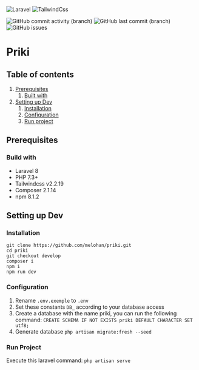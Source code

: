 ![Laravel](https://img.shields.io/badge/Laravel-FF2D20?style=flat-square&logo=laravel&logoColor=white)
![TailwindCss](https://img.shields.io/badge/Tailwind_CSS-38B2AC?style=flat-square&logo=tailwind-css&logoColor=white)

![GitHub commit activity (branch)](https://img.shields.io/github/commit-activity/m/melohan/priki/develop?style=flat-square)
![GitHub last commit (branch)](https://img.shields.io/github/last-commit/melohan/priki/develop?style=flat-square)
![GitHub issues](https://img.shields.io/github/issues/melohan/priki?style=flat-square)

# Priki

## Table of contents

1. [Prerequisites](#prerequisites)
   1. [Built with](#build-with)
2. [Setting up Dev](#setting-up-dev)
    1. [Installation](#installation)
    2. [Configuration](#configuration)
    3. [Run project](#run-project)

## Prerequisites

### Build with

- Laravel 8 
- PHP 7.3+
- Tailwindcss v2.2.19
- Composer 2.1.14
- npm 8.1.2

## Setting up Dev

### Installation

``` shell
git clone https://github.com/melohan/priki.git
cd priki
git checkout develop
composer i
npm i 
npm run dev
```

### Configuration

1) Rename `.env.exemple` to `.env`
2) Set these constants `DB_` according to your database access
4) Create a database with the name priki, you can run the following
   command: `CREATE SCHEMA IF NOT EXISTS priki DEFAULT CHARACTER SET utf8;`
5) Generate database `php artisan migrate:fresh --seed`

### Run Project

Execute this laravel command: `php artisan serve`

